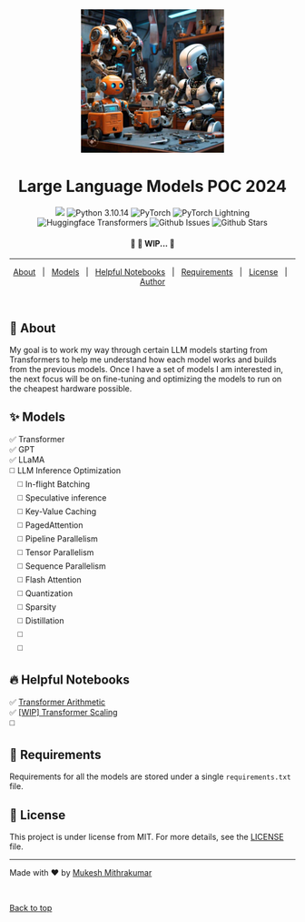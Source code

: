 <div align="center" id="top"> 
	<img src="llm_poc_2024_banner.jpeg" alt="llm_poc_2024_banner"  width="50%" height="25%"/>
</div>

<h1 align="center">Large Language Models POC 2024</h1>

<p align="center">
	<img src="https://img.shields.io/github/last-commit/mukeshmithrakumar/LLM-POC-2024"/>
	<img alt="Python 3.10.14" src="https://img.shields.io/badge/Python-3.10.14-black.svg?logo=python&labelColor=blue&logoColor=white">
	<img alt="PyTorch" src="https://img.shields.io/badge/PyTorch-2.3.0+cu121-black?logo=pytorch&labelColor=EE4C2C&logoColor=white">
	<img alt="PyTorch Lightning" src="https://img.shields.io/badge/PyTorch_Lightning-2.2.3-black?labelColor=792ee5">
	<img alt="Huggingface Transformers" src="https://img.shields.io/badge/Transformers-4.40.1-black?labelColor=eeba30">
	<img alt="Github Issues" src="https://img.shields.io/github/issues/mukeshmithrakumar/LLM-POC-2024" />
	<img alt="Github Stars" src="https://img.shields.io/github/stars/mukeshmithrakumar/LLM-POC-2024?style=flatlogo" />
</p> 


<!-- Status -->
<h4 align="center"> 
	🚧 🚀 WIP...  🚧
</h4> 

<hr>

<p align="center">
	<a href="#dart-about">About</a> &#xa0; | &#xa0; 
	<a href="#sparkles-models">Models</a> &#xa0; | &#xa0;
	<a href="#fire-helpful-notebooks">Helpful Notebooks</a> &#xa0; | &#xa0;
	<a href="#test_tube-requirements">Requirements</a> &#xa0; | &#xa0;
	<a href="#memo-license">License</a> &#xa0; | &#xa0;
	<a href="https://github.com/mukeshmithrakumar" target="_blank">Author</a>
</p>

<br>

## :dart: About

My goal is to work my way through certain LLM models starting from Transformers to help me understand how each model works and builds from the previous models. Once I have a set of models I am interested in, the next focus will be on fine-tuning and optimizing the models to run on the cheapest hardware possible.

## :sparkles: Models

<p>
  <span>✅ Transformer</span><br>
  <span>✅ GPT</span><br>
  <span>✅ LLaMA</span><br>
  <span>◻️ LLM Inference Optimization</span><br>
  &emsp;<span>◻️ In-flight Batching</span><br>
  &emsp;<span>◻️ Speculative inference</span><br>
  &emsp;<span>◻️ Key-Value Caching</span><br>
  &emsp;<span>◻️ PagedAttention</span><br>
  &emsp;<span>◻️ Pipeline Parallelism</span><br>
  &emsp;<span>◻️ Tensor Parallelism</span><br>
  &emsp;<span>◻️ Sequence Parallelism</span><br>
  &emsp;<span>◻️ Flash Attention</span><br>
  &emsp;<span>◻️ Quantization</span><br>
  &emsp;<span>◻️ Sparsity</span><br>
  &emsp;<span>◻️ Distillation</span><br>
  &emsp;<span>◻️ </span><br>
  &emsp;<span>◻️ </span><br>
</p>


## :fire: Helpful Notebooks

<p>
  <span>✅ <a href="./transformer/transformer-arithmetic.ipynb">Transformer Arithmetic</a></span><br>
  <span>✅ <a href="./transformer/transformer-scaling.ipynb">[WIP] Transformer Scaling</a></span><br>
  <span>◻️ </span><br>
</p>


## :test_tube: Requirements

Requirements for all the models are stored under a single `requirements.txt` file.


## :memo: License

This project is under license from MIT. For more details, see the [LICENSE](LICENSE) file.


---

Made with :heart: by <a href="https://github.com/mukeshmithrakumar" target="_blank">Mukesh Mithrakumar</a>

&#xa0;

<a href="#top">Back to top</a>
